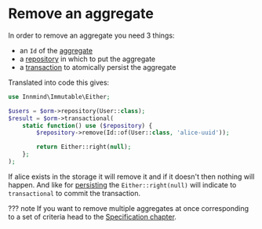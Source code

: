 # Remove an aggregate

In order to remove an aggregate you need 3 things:

- an `Id` of the [aggregate](../terminology.md#aggregate)
- a [repository](../terminology.md#repository) in which to put the aggregate
- a [transaction](../terminology.md#transaction) to atomically persist the aggregate

Translated into code this gives:

```php
use Innmind\Immutable\Either;

$users = $orm->repository(User::class);
$result = $orm->transactional(
    static function() use ($repository) {
        $repository->remove(Id::of(User::class, 'alice-uuid'));

        return Either::right(null);
    };
);
```

If alice exists in the storage it will remove it and if it doesn't then nothing will happen. And like for [persisting](persist.md) the `Either::right(null)` will indicate to `transactional` to commit the transaction.

??? note
    If you want to remove multiple aggregates at once corresponding to a set of criteria head to the [Specification chapter](../specifications/index.md).
